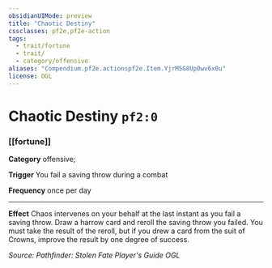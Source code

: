 ```yaml
---
obsidianUIMode: preview
title: "Chaotic Destiny"
cssclasses: pf2e,pf2e-action
tags:
  - trait/fortune
  - trait/
  - category/offensive
aliases: "Compendium.pf2e.actionspf2e.Item.YjrM5G8Up0wv6x0u"
license: OGL
---
```

# Chaotic Destiny `pf2:0`

### [[fortune]]

**Category** offensive; 




**Trigger** You fail a saving throw during a combat

**Frequency** once per day

* * *

**Effect** Chaos intervenes on your behalf at the last instant as you fail a saving throw. Draw a harrow card and reroll the saving throw you failed. You must take the result of the reroll, but if you drew a card from the suit of Crowns, improve the result by one degree of success.

*Source: Pathfinder: Stolen Fate Player's Guide*
*OGL*